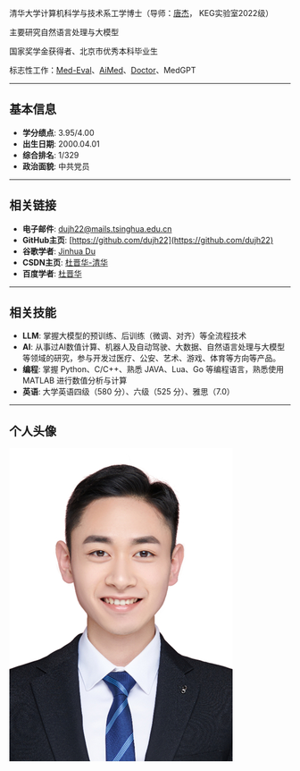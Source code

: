 清华大学计算机科学与技术系工学博士（导师：[唐杰](https://keg.cs.tsinghua.edu.cn/jietang/)， KEG实验室2022级）

主要研究自然语言处理与大模型

国家奖学金获得者、北京市优秀本科毕业生

标志性工作：[Med-Eval](https://dujh22.github.io/)、[AiMed](https://www.opende.org.cn/demo/chat)、[Doctor](https://www.mclouds.org.cn/doctor)、MedGPT

---



## 基本信息

- **学分绩点**: 3.95/4.00
- **出生日期**: 2000.04.01
- **综合排名**: 1/329
- **政治面貌**: 中共党员

---



## 相关链接

- **电子邮件**: [dujh22@mails.tsinghua.edu.cn](dujh22@mails.tsinghua.edu.cn)
- **GitHub主页**: [https://github.com/dujh22](https://github.com/dujh22)
- **谷歌学者**: [Jinhua Du](https://scholar.google.com/citations?user=fLKerfcAAAAJ&hl=zh-CN&oi=ao)
- **CSDN主页**: [杜晋华-清华](https://blog.csdn.net/qq_44372652?spm=1000.2115.3001.5343)
- **百度学者**: [杜晋华](https://xueshu.baidu.com/homepage/dujinhua)

---



## 相关技能

- **LLM**: 掌握大模型的预训练、后训练（微调、对齐）等全流程技术
- **AI**: 从事过AI数值计算、机器人及自动驾驶、大数据、自然语言处理与大模型等领域的研究，参与开发过医疗、公安、艺术、游戏、体育等方向等产品。
- **编程**: 掌握 Python、C/C++、熟悉 JAVA、Lua、Go 等编程语言，熟悉使用 MATLAB 进行数值分析与计算
- **英语**: 大学英语四级（580 分）、六级（525 分）、雅思（7.0）

---



## 个人头像

<img src="images/杜晋华照片.jpg" alt="mkdocs"  />
